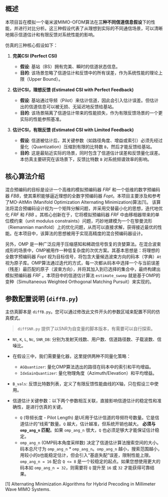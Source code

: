 ## 概述

本项目旨在模拟一个毫米波MIMO-OFDM算法在**三种不同信道信息假设**下的性能，并进行对比分析。这三种假设代表了从理想到实际的不同通信场景，可以清晰地揭示信道估计和有限反馈对系统性能的影响。

仿真的三种核心假设如下：

1.  **完美CSI (Perfect CSI)**
    * **假设**: 基站（BS）拥有完美、瞬时的信道状态信息。
    * **目的**: 该场景忽略了信道估计和反馈中的所有误差，作为系统性能的理论上限（Upper Bound）。

2.  **估计CSI，理想反馈 (Estimated CSI with Perfect Feedback)**
    * **假设**: 基站通过导频（Pilot）来估计信道，因此会引入估计误差。但估计出的信道信息可以被无损、无延迟地反馈给基站。
    * **目的**: 该场景隔离了信道估计带来的性能损失，作为有限反馈场景的一个更实际的性能参照基准。

3.  **估计CSI，有限反馈 (Estimated CSI with Limited Feedback)**
    * **假设**: 信道被估计后，其关键参数（如路径角度、增益或索引）必须先经过量化（Quantization）压缩到有限的比特数 `B`，然后才能反馈给基站。
    * **目的**: 这是最贴近实际的场景，同时包含了信道估计误差和反馈量化误差。本仿真主要研究在该场景下，反馈比特数 `B` 对系统频谱效率的影响。

## 核心算法介绍

混合预编码的目标是设计一个高维的模拟预编码器 $FRF$ 和一个低维的数字预编码器 $FBB$，使其乘积能够逼近理想的全数字预编码器 $Fopt$。本项目主要涉及和参考了MO-AltMin (Manifold Optimization Alternating Minimization)算法[1]。 该算法将混合预编码设计视为一个矩阵分解问题，并采用交替最小化的思想，迭代地优化 $FRF$ 和 $FBB$ 。其核心创新在于，它将模拟预编码器 $FRF$ 中由移相器带来的单位模约束（unit modulus constraints）问题，巧妙地建模为一个在黎曼流形（Riemannian manifold）上的优化问题，从而可以直接求解，获得接近最优的性能。在本项目中，该算法的思想被用于实现高精度的混合预编码器设计。

另外，OMP 是一种广泛应用于压缩感知和稀疏信号恢复的贪婪算法。在混合波束成形的场景中，OMP被用作一种低复杂度的次优方案。其基本思想是：将理想的全数字预编码器 $Fopt$ 视为目标信号，将包含大量候选波束方向的码本（字典）`At` 视为原子库。OMP算法通过迭代的方式，每一次都从码本中选择一个与当前误差（残差）最匹配的原子（波束方向），并将其加入到已选择的集合中，最终构建出模拟预编码器 $FRF$ 。本项目中的信道估计算法 `estimate_swomp` 就是基于OMP的变种（Simultaneous Weighted Orthogonal Matching Pursuit）来实现的。

## 参数配置说明 (`diffB.py`)

主仿真脚本是 `diffB.py`。您可以通过修改此文件开头的参数区域来配置不同的仿真模式。

> `diffSNR.py` 提供了以SNR为自变量的脚本版本，有需要可以自行探索。

- `Nt`, `K`, `L`, `Nc`, `SNR_DB`: 分别为发射天线数、用户数、信道路径数、子载波数、信噪比。
- 在假设三中，我们需要量化器，这里提供两种不同量化策略：
  - `AGQuantizer`: 量化OMP算法选出的路径在码本中的索引和平均增益。
  - `IdxGainQuantizer`: 量化物理角度（Azimuth/Elevation）和平均增益。
- `B_vals`: 反馈比特数列表，定义了有限反馈性能曲线的X轴，只在假设三中使用。
 
- 信道估计关键参数：以下两个参数相互关联，直接影响信道估计的稳定性和准确性，是进行仿真的关键。
  - `Q` (导频长度 - Pilot Length) 是UE用于估计信道的导频符号数量。它是信道估计的“线索”数量。`Q` 越大，估计越准，但系统开销也越大。 **必须与 `omp_ang_n` 匹配**。如果 `omp_ang_n` 很大，`Q` 也必须足够大才能保证估计稳定。
  - `omp_ang_n` (OMP码本角度采样数) 决定了信道估计算法搜索空间的大小。码本总尺寸为 `omp_ang_n` * `omp_ang_n`。`omp_ang_n` 越小，搜索范围越小，用较小的`Q`也能稳定估计，但会引入“基底失配”误差，限制性能上限。`omp_ang_n = 16` 配合 `Q <= 8` 是一个较稳定的起点。如果您想使用更大的码本如 `omp_ang_n = 32`，则需要将 `Q` 提升至 `16` 或 `32` 才能获得可靠结果。


[1] Alternating Minimization Algorithms for Hybrid Precoding in Millimeter Wave MIMO Systems.